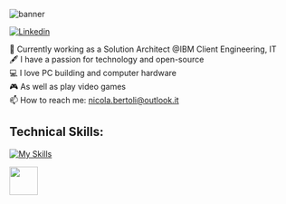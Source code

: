 
![banner](https://github.com/NittuzDev/NittuzDev/assets/65552181/6288aadb-750c-4a80-82e2-b227fd14a42d)

[![Linkedin](https://img.shields.io/badge/LinkedIn-blue?style=for-the-badge&logo=linkedin&labelColor=blue&link=https://www.linkedin.com/in/nicola-bertoli/)](https://www.linkedin.com/in/nicola-bertoli/)

:school: Currently working as a Solution Architect @IBM Client Engineering, IT</br>
:fountain_pen: I have a passion for technology and open-source</br>
:computer: I love PC building and computer hardware</br>
:video_game: As well as play video games</br>
:mailbox: How to reach me: <a href="mailto:nicola.bertoli@outlook.it">nicola.bertoli@outlook.it</a>


## Technical Skills:
<div>

[![My Skills](https://skillicons.dev/icons?i=visualstudio,eclipse,androidstudio,html,js,css,nodejs,python,php,aws,azure,openshift,ansible,git,github,jquery,linux,nginx,postgres,mysql)](https://skillicons.dev)

 <img width=50px src="https://cdn.icon-icons.com/icons2/2699/PNG/512/ibm_cloud_logo_icon_169019.png">&nbsp;
  
  <!--<img width=50px src="https://raw.githubusercontent.com/github/explore/80688e429a7d4ef2fca1e82350fe8e3517d3494d/topics/visual-studio-code/visual-studio-code.png">&nbsp;&nbsp;&nbsp;
 
  <img width=50px src="https://raw.githubusercontent.com/github/explore/80688e429a7d4ef2fca1e82350fe8e3517d3494d/topics/html/html.png">&nbsp;
  <img width=50px src="https://raw.githubusercontent.com/github/explore/80688e429a7d4ef2fca1e82350fe8e3517d3494d/topics/css/css.png">&nbsp;
  <img width=50px src="https://raw.githubusercontent.com/github/explore/80688e429a7d4ef2fca1e82350fe8e3517d3494d/topics/bootstrap/bootstrap.png">&nbsp;
  <img width=50px src="https://raw.githubusercontent.com/github/explore/80688e429a7d4ef2fca1e82350fe8e3517d3494d/topics/javascript/javascript.png">&nbsp;
  <img width=50px src="[https://seeklogo.com/images/N/nodejs-logo-FBE122E377-seeklogo.com.png](https://upload.wikimedia.org/wikipedia/commons/thumb/d/d9/Node.js_logo.svg/2560px-Node.js_logo.svg.png)">&nbsp;
  <img width=50px src="https://raw.githubusercontent.com/github/explore/80688e429a7d4ef2fca1e82350fe8e3517d3494d/topics/python/python.png">&nbsp;
  <img width=50px src="https://brandslogos.com/wp-content/uploads/images/large/java-logo-1.png">&nbsp;
  <img width=50px src="https://upload.wikimedia.org/wikipedia/commons/thumb/5/5f/Windows_logo_-_2012.svg/2048px-Windows_logo_-_2012.svg.png">&nbsp;
  <img width=50px src="https://cdn-icons-png.flaticon.com/512/518/518713.png">&nbsp;-->
</div>
